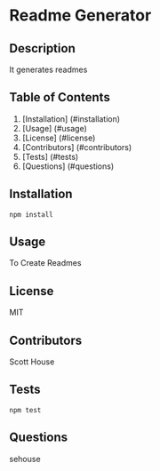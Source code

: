 # Readme Generator
## Description
 It generates readmes

## Table of Contents
1. [Installation] (#installation)
2. [Usage] (#usage)
3. [License] (#license)
4. [Contributors] (#contributors)
5. [Tests] (#tests)
6. [Questions] (#questions)

## Installation <a name ='installation'></a>
```npm install```

## Usage<a name ='usage'></a>
 To Create Readmes 

## License<a name ='license'></a>
 MIT

## Contributors<a name ='contributors'></a>
 Scott House

## Tests<a name ='tests'></a>
```npm test```

## Questions<a name ='questions'></a>
 sehouse

